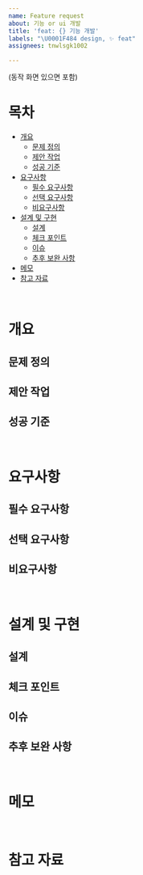 ```yaml
---
name: Feature request
about: 기능 or ui 개발
title: 'feat: {} 기능 개발'
labels: "\U0001F484 design, ✨ feat"
assignees: tnwlsgk1002

---
```


(동작 화면 있으면 포함)

# 목차
- [개요](#개요)
  - [문제 정의](#문제-정의)
  - [제안 작업](#제안-작업)
  - [성공 기준](#성공-기준)
- [요구사항](#요구사항)
  - [필수 요구사항](#필수-요구사항)
  - [선택 요구사항](#선택-요구사항)
  - [비요구사항](#비요구사항)
- [설계 및 구현](#설계-및-구현)
  - [설계](#설계)
  - [체크 포인트](#체크-포인트)
  - [이슈](#이슈)
  - [추후 보완 사항](#추후-보완-사항)
- [메모](#메모)
- [참고 자료](#참고-자료)

<br/>

# 개요

## 문제 정의

## 제안 작업

## 성공 기준

<br/>

# 요구사항

## 필수 요구사항

## 선택 요구사항

## 비요구사항

<br/>

# 설계 및 구현

## 설계

## 체크 포인트

## 이슈

## 추후 보완 사항

<br/>

# 메모

<br/>

# 참고 자료
